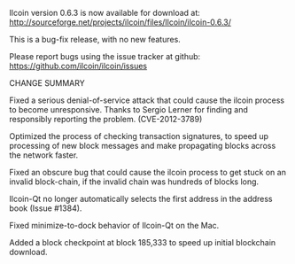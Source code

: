 Ilcoin version 0.6.3 is now available for download at:
  http://sourceforge.net/projects/ilcoin/files/Ilcoin/ilcoin-0.6.3/

This is a bug-fix release, with no new features.

Please report bugs using the issue tracker at github:
  https://github.com/ilcoin/ilcoin/issues

CHANGE SUMMARY

Fixed a serious denial-of-service attack that could cause the
ilcoin process to become unresponsive. Thanks to Sergio Lerner
for finding and responsibly reporting the problem. (CVE-2012-3789)

Optimized the process of checking transaction signatures, to
speed up processing of new block messages and make propagating
blocks across the network faster.

Fixed an obscure bug that could cause the ilcoin process to get
stuck on an invalid block-chain, if the invalid chain was
hundreds of blocks long.

Ilcoin-Qt no longer automatically selects the first address
in the address book (Issue #1384).

Fixed minimize-to-dock behavior of Ilcoin-Qt on the Mac.

Added a block checkpoint at block 185,333 to speed up initial
blockchain download.
